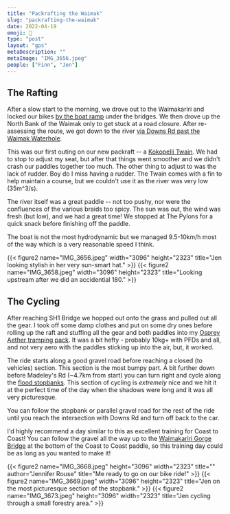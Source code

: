```yaml
---
title: "Packrafting the Waimak"
slug: "packrafting-the-waimak"
date: 2022-04-19
emoji: 🛶
type: "post"
layout: "gps"
metaDescription: ""
metaImage: "IMG_3656.jpeg"
people: ["Finn", "Jen"]
---
```


## The Rafting

After a slow start to the morning, we drove out to the Waimakariri and locked our bikes [by the boat ramp](https://goo.gl/maps/f1ndAxjw4stzQqbV7) under the bridges. We then drove up the North Bank of the Waimak only to get stuck at a road closure. After re-assessing the route, we got down to the river [via Downs Rd past the Waimak Waterhole](https://goo.gl/maps/CfqHAgJHdRj3qSiUA).

This was our first outing on our new packraft -- a [Kokopelli Twain](http://kokopelli.com/products/twain). We had to stop to adjust my seat, but after that things went smoother and we didn't crash our paddles together too much. The other thing to adjust to was the lack of rudder. Boy do I miss having a rudder. The Twain comes with a fin to help maintain a course, but we couldn't use it as the river was very low (35m^3/s).

The river itself was a great paddle -- not too pushy, nor were the confluences of the various braids too spicy. The sun was out, the wind was fresh (but low), and we had a great time! We stopped at The Pylons for a quick snack before finishing off the paddle.

The boat is not the most hydrodynamic but we managed 9.5-10km/h most of the way which is a very reasonable speed I think.

{{< figure2 name="IMG_3656.jpeg" width="3096" height="2323" title="Jen looking stylish in her very sun-smart hat." >}}
{{< figure2 name="IMG_3658.jpeg" width="3096" height="2323" title="Looking upstream after we did an accidential 180." >}}

## The Cycling

After reaching SH1 Bridge we hopped out onto the grass and pulled out all the gear. I took off some damp clothes and put on some dry ones before rolling up the raft and stuffing all the gear and both paddles into my [Osprey Aether tramping pack](https://www.osprey.com/us/en/featured/aether-ariel-family/). It was a bit hefty - probably 10kg+ with PFDs and all, and not very aero with the paddles sticking up into the air, but, it worked.

The ride starts along a good gravel road before reaching a closed (to vehicles) section. This section is the most bumpy part. A bit further down before Madeley's Rd (~4.7km from start) you can turn right and cycle along the [flood stopbanks](https://www.waternz.org.nz/Attachment?Action=Download&Attachment_id=2148). This section of cycling is _extremely_ nice and we hit it at the perfect time of the day when the shadows were long and it was all very picturesque.

You can follow the stopbank or parallel gravel road for the rest of the ride until you reach the intersection with Downs Rd and turn off back to the car.

I'd highly recommend a day similar to this as excellent training for Coast to Coast! You can follow the gravel all the way up to the [Waimakariri Gorge Bridge](https://goo.gl/maps/nDM1bH7W58icfBMj6) at the bottom of the Coast to Coast paddle, so this training day could be as long as you wanted to make it!

{{< figure2 name="IMG_3668.jpeg" height="3096" width="2323" title="" author="Jennifer Rouse" title="Me ready to go on our bike ride!" >}}
{{< figure2 name="IMG_3669.jpeg" width="3096" height="2323" title="Jen on the most picturesque section of the stopbank." >}}
{{< figure2 name="IMG_3673.jpeg" height="3096" width="2323" title="Jen cycling through a small forestry area." >}}
